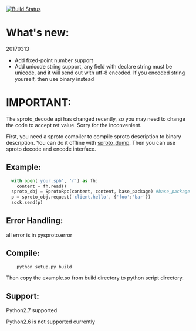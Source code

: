 [![Build Status](https://travis-ci.org/spin6lock/python-sproto.svg?branch=master)](https://travis-ci.org/spin6lock/python-sproto)

What's new:
===========
20170313
* Add fixed-point number support
* Add unicode string support, any field with declare string must be unicode, and it will send out with utf-8 encoded. If you encoded string yourself, then use binary instead

IMPORTANT:
==========
The sproto_decode api has changed recently, so you may need to change the code to accept ret value. Sorry for the inconvenient.

First, you need a sproto compiler to compile sproto
description to binary description. You can do it offline with [sproto_dump](https://github.com/lvzixun/sproto_dump).
Then you can use sproto decode and encode interface.

Example:
----------

```python
  with open('your.spb', 'r') as fh:
    content = fh.read()
  sproto_obj = SprotoRpc(content, content, base_package) #base_package is your package struct name
  p = sproto_obj.request('client.hello', {'foo':'bar'})
  sock.send(p)
```

Error Handling:
---------------
all error is in pysproto.error

Compile:
--------

```
    python setup.py build
```
    
Then copy the example.so from build directory to python script directory.

Support:
-------
Python2.7 supported

Python2.6 is not supported currently
